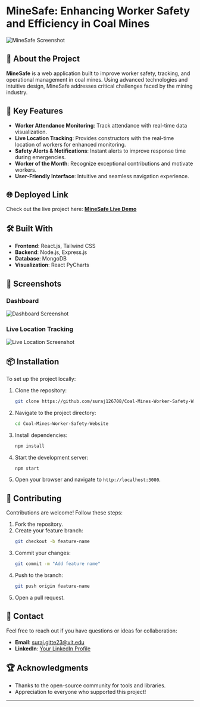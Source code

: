 # **MineSafe: Enhancing Worker Safety and Efficiency in Coal Mines**  

![MineSafe Screenshot](https://media.licdn.com/dms/image/v2/D4D22AQFrcL7qtsJbaw/feedshare-shrink_800/B4DZO15cJGGgAk-/0/1733923559463?e=1736985600&v=beta&t=enpfVEpyofwhes39o63-P4NyNuVHWSVPSW161BFAw0M)  

## 🚀 **About the Project**  
**MineSafe** is a web application built to improve worker safety, tracking, and operational management in coal mines. Using advanced technologies and intuitive design, MineSafe addresses critical challenges faced by the mining industry.  

## 🔑 **Key Features**  
- **Worker Attendance Monitoring**: Track attendance with real-time data visualization.  
- **Live Location Tracking**: Provides constructors with the real-time location of workers for enhanced monitoring.  
- **Safety Alerts & Notifications**: Instant alerts to improve response time during emergencies.  
- **Worker of the Month**: Recognize exceptional contributions and motivate workers.  
- **User-Friendly Interface**: Intuitive and seamless navigation experience.  

## 🌐 **Deployed Link**  
Check out the live project here: [**MineSafe Live Demo**](https://coal-mines-worker-safety-website-ui.vercel.app/)  

## 🛠️ **Built With**  
- **Frontend**: React.js, Tailwind CSS  
- **Backend**: Node.js, Express.js  
- **Database**: MongoDB  
- **Visualization**: React PyCharts  

## 📸 **Screenshots**  
### **Dashboard**  
![Dashboard Screenshot](https://media.licdn.com/dms/image/v2/D4D22AQEu376rMSw_Bg/feedshare-shrink_2048_1536/B4DZO15cJCHQAo-/0/1733923555631?e=1736985600&v=beta&t=hqGpkCGpNiWitimp5IqyPz8gh4EzlJ_sgaC7ocEhaFI)  

### **Live Location Tracking**  
![Live Location Screenshot](https://media.licdn.com/dms/image/v2/D4D22AQEpmFnI519KBw/feedshare-shrink_2048_1536/B4DZO15cJdHcAs-/0/1733923558793?e=1736985600&v=beta&t=kg3Fdh6QAvvr50PllB46JhnxW58JQRyeE8hkzVcz_RA)  

## 📦 **Installation**  
To set up the project locally:  

1. Clone the repository:  
   ```bash  
   git clone https://github.com/suraj126708/Coal-Mines-Worker-Safety-Website.git  
   ```  

2. Navigate to the project directory:  
   ```bash  
   cd Coal-Mines-Worker-Safety-Website  
   ```  

3. Install dependencies:  
   ```bash  
   npm install  
   ```  

4. Start the development server:  
   ```bash  
   npm start  
   ```  

5. Open your browser and navigate to `http://localhost:3000`.  

## 🤝 **Contributing**  
Contributions are welcome! Follow these steps:  

1. Fork the repository.  
2. Create your feature branch:  
   ```bash  
   git checkout -b feature-name  
   ```  
3. Commit your changes:  
   ```bash  
   git commit -m "Add feature name"  
   ```  
4. Push to the branch:  
   ```bash  
   git push origin feature-name  
   ```  
5. Open a pull request.  

## 📧 **Contact**  
Feel free to reach out if you have questions or ideas for collaboration:  
- **Email**: suraj.gitte23@vit.edu  
- **LinkedIn**: [Your LinkedIn Profile](https://www.linkedin.com/in/suraj-gitte-7b71a7288)  

## 🏆 **Acknowledgments**  
- Thanks to the open-source community for tools and libraries.  
- Appreciation to everyone who supported this project!  

---
